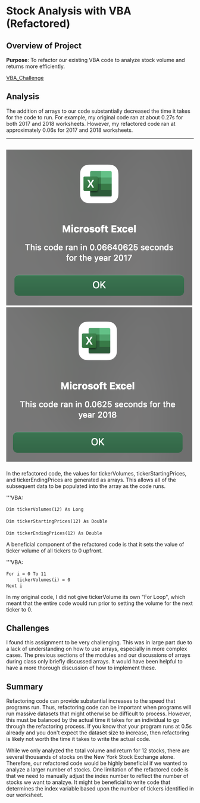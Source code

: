 # Stock Analysis with VBA (Refactored)

## Overview of Project

**Purpose**:
To refactor our existing VBA code to analyze stock volume and returns more efficiently.

[VBA_Challenge](resources/VBA_Challenge.xlsm)

## Analysis
The addition of arrays to our code substantially decreased the time it takes for the code to run. For example, my original code ran at about 0.27s for both 2017 and 2018 worksheets. However, my refactored code ran at approximately 0.06s for 2017 and 2018 worksheets.

---
![2017](resources/VBA_Challenge_2017.png)
![2018](resources/VBA_Challenge_2018.png)
---

In the refactored code, the values for tickerVolumes, tickerStartingPrices, and tickerEndingPrices are generated as arrays. This allows all of the subsequent data to be populated into the array as the code runs.

'''VBA:

    Dim tickerVolumes(12) As Long
    
    Dim tickerStartingPrices(12) As Double
    
    Dim tickerEndingPrices(12) As Double
    


A beneficial component of the refactored code is that it sets the value of ticker volume of all tickers to 0 upfront.

'''VBA: 

    For i = 0 To 11
        tickerVolumes(i) = 0
    Next i
    
In my original code, I did not give tickerVolume its own "For Loop", which meant that the entire code would run prior to setting the volume for the next ticker to 0. 

## Challenges
I found this assignment to be very challenging. This was in large part due to a lack of understanding on how to use arrays, especially in more complex cases. The previous sections of the modules and our discussions of arrays during class only briefly discussed arrays. It would have been helpful to have a more thorough discussion of how to implement these.

## Summary
Refactoring code can provide substantial increases to the speed that programs run. Thus, refactoring code can be important when programs will run massive datasets that might otherwise be difficult to process. However, this must be balanced by the actual time it takes for an individual to go through the refactoring process. If you know that your program runs at 0.5s already and you don't expect the dataset size to increase, then refactoring is likely not worth the time it takes to write the actual code.

While we only analyzed the total volume and return for 12 stocks, there are several thousands of stocks on the New York Stock Exchange alone. Therefore, our refactored code would be highly beneficial if we wanted to analyze a larger number of stocks. One limitation of the refactored code is that we need to manually adjust the index number to reflect the number of stocks we want to analzye. It might be beneficial to write code that determines the index variable based upon the number of tickers identified in our worksheet.
